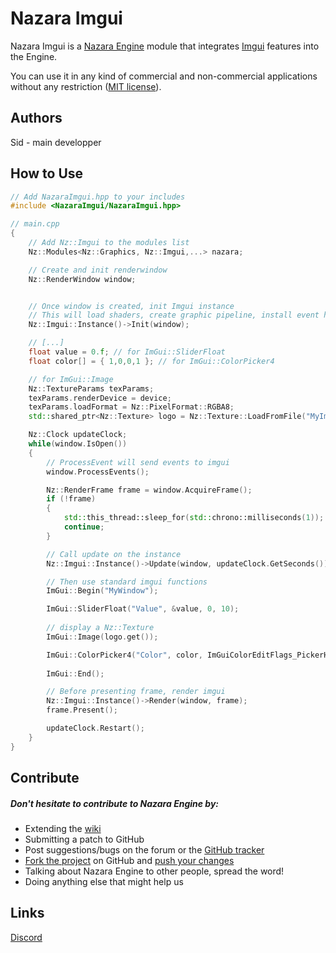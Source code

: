 ﻿# Nazara Imgui

Nazara Imgui is a [Nazara Engine](https://github.com/NazaraEngine/NazaraEngine) module that integrates [Imgui](https://github.com/ocornut/imgui) features into the Engine.

You can use it in any kind of commercial and non-commercial applications without any restriction ([MIT license](http://opensource.org/licenses/MIT)).

## Authors

Sid - main developper

## How to Use

```cpp
// Add NazaraImgui.hpp to your includes
#include <NazaraImgui/NazaraImgui.hpp>

// main.cpp
{
    // Add Nz::Imgui to the modules list
    Nz::Modules<Nz::Graphics, Nz::Imgui,...> nazara;

    // Create and init renderwindow
    Nz::RenderWindow window;


    // Once window is created, init Imgui instance
    // This will load shaders, create graphic pipeline, install event handlers, ...
    Nz::Imgui::Instance()->Init(window);

    // [...]
    float value = 0.f; // for ImGui::SliderFloat
    float color[] = { 1,0,0,1 }; // for ImGui::ColorPicker4

    // for ImGui::Image
    Nz::TextureParams texParams;
    texParams.renderDevice = device;
    texParams.loadFormat = Nz::PixelFormat::RGBA8;
    std::shared_ptr<Nz::Texture> logo = Nz::Texture::LoadFromFile("MyImage.png", texParams);

    Nz::Clock updateClock;
    while(window.IsOpen())
    {
        // ProcessEvent will send events to imgui
        window.ProcessEvents();

        Nz::RenderFrame frame = window.AcquireFrame();
        if (!frame)
        {
            std::this_thread::sleep_for(std::chrono::milliseconds(1));
            continue;
        }

        // Call update on the instance
        Nz::Imgui::Instance()->Update(window, updateClock.GetSeconds());

        // Then use standard imgui functions
        ImGui::Begin("MyWindow");

        ImGui::SliderFloat("Value", &value, 0, 10);
        
        // display a Nz::Texture
        ImGui::Image(logo.get());

        ImGui::ColorPicker4("Color", color, ImGuiColorEditFlags_PickerHueWheel | ImGuiColorEditFlags_DisplayRGB);
        
        ImGui::End();

        // Before presenting frame, render imgui
        Nz::Imgui::Instance()->Render(window, frame);
        frame.Present();

        updateClock.Restart();
    }
}
```


## Contribute

##### Don't hesitate to contribute to Nazara Engine by:
- Extending the [wiki](https://github.com/NazaraEngine/NazaraEngine/wiki)
- Submitting a patch to GitHub  
- Post suggestions/bugs on the forum or the [GitHub tracker](https://github.com/NazaraEngine/NazaraEngine/issues)    
- [Fork the project](https://github.com/NazaraEngine/NazaraEngine/fork) on GitHub and [push your changes](https://github.com/NazaraEngine/NazaraEngine/pulls)  
- Talking about Nazara Engine to other people, spread the word!  
- Doing anything else that might help us

## Links

[Discord](https://discord.gg/MvwNx73)  
